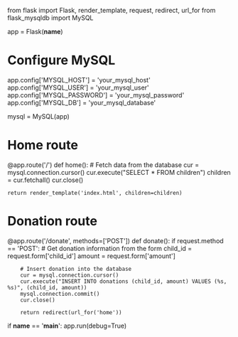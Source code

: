 from flask import Flask, render_template, request, redirect, url_for
from flask_mysqldb import MySQL

app = Flask(__name__)

# Configure MySQL
app.config['MYSQL_HOST'] = 'your_mysql_host'
app.config['MYSQL_USER'] = 'your_mysql_user'
app.config['MYSQL_PASSWORD'] = 'your_mysql_password'
app.config['MYSQL_DB'] = 'your_mysql_database'

mysql = MySQL(app)

# Home route
@app.route('/')
def home():
    # Fetch data from the database
    cur = mysql.connection.cursor()
    cur.execute("SELECT * FROM children")
    children = cur.fetchall()
    cur.close()

    return render_template('index.html', children=children)

# Donation route
@app.route('/donate', methods=['POST'])
def donate():
    if request.method == 'POST':
        # Get donation information from the form
        child_id = request.form['child_id']
        amount = request.form['amount']

        # Insert donation into the database
        cur = mysql.connection.cursor()
        cur.execute("INSERT INTO donations (child_id, amount) VALUES (%s, %s)", (child_id, amount))
        mysql.connection.commit()
        cur.close()

        return redirect(url_for('home'))

if __name__ == '__main__':
    app.run(debug=True)

